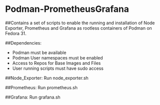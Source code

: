# Podman-PrometheusGrafana

##Contains a set of scripts to enable the running and installation of Node Exporter, Prometheus and Grafana as rootless containers of Podman on Fedora 31.

##Dependencies:
- Podman must be available
- Podman User namespaces must be enabled
- Access to Repos for Base Images and Files
- User running scripts must have sudo access

##Node_Exporter:
Run node_exporter.sh

##Prometheus:
Run prometheus.sh

##Grafana:
Run grafana.sh
